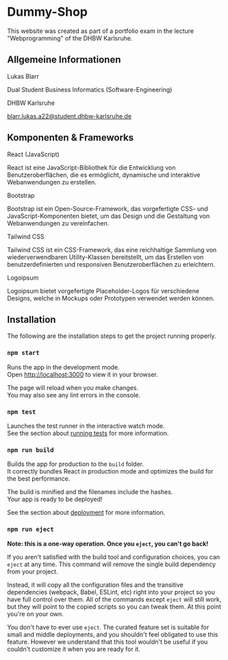 # Dummy-Shop

This website was created as part of a portfolio exam in the lecture "Webprogramming" of the DHBW Karlsruhe.

## Allgemeine Informationen

Lukas Blarr

Dual Student Business Informatics (Software-Engineering)

DHBW Karlsruhe

blarr.lukas.a22@student.dhbw-karlsruhe.de

## Komponenten & Frameworks

React (JavaScript)

React ist eine JavaScript-Bibliothek für die Entwicklung von Benutzeroberflächen, die es ermöglicht, dynamische und interaktive Webanwendungen zu erstellen.

Bootstrap

Bootstrap ist ein Open-Source-Framework, das vorgefertigte CSS- und JavaScript-Komponenten bietet, um das Design und die Gestaltung von 
Webanwendungen zu vereinfachen.

Tailwind CSS

Tailwind CSS ist ein CSS-Framework, das eine reichhaltige Sammlung von wiederverwendbaren Utility-Klassen bereitstellt, um das Erstellen von benutzerdefinierten und responsiven Benutzeroberflächen zu erleichtern.

Logoipsum

Logoipsum bietet vorgefertigte Placeholder-Logos für verschiedene Designs, welche in Mockups oder Prototypen verwendet werden können.

## Installation
The following are the installation steps to get the project running properly.

### `npm start`

Runs the app in the development mode.\
Open [http://localhost:3000](http://localhost:3000) to view it in your browser.

The page will reload when you make changes.\
You may also see any lint errors in the console.

### `npm test`

Launches the test runner in the interactive watch mode.\
See the section about [running tests](https://facebook.github.io/create-react-app/docs/running-tests) for more information.

### `npm run build`

Builds the app for production to the `build` folder.\
It correctly bundles React in production mode and optimizes the build for the best performance.

The build is minified and the filenames include the hashes.\
Your app is ready to be deployed!

See the section about [deployment](https://facebook.github.io/create-react-app/docs/deployment) for more information.

### `npm run eject`

**Note: this is a one-way operation. Once you `eject`, you can't go back!**

If you aren't satisfied with the build tool and configuration choices, you can `eject` at any time. This command will remove the single build dependency from your project.

Instead, it will copy all the configuration files and the transitive dependencies (webpack, Babel, ESLint, etc) right into your project so you have full control over them. All of the commands except `eject` will still work, but they will point to the copied scripts so you can tweak them. At this point you're on your own.

You don't have to ever use `eject`. The curated feature set is suitable for small and middle deployments, and you shouldn't feel obligated to use this feature. However we understand that this tool wouldn't be useful if you couldn't customize it when you are ready for it.

